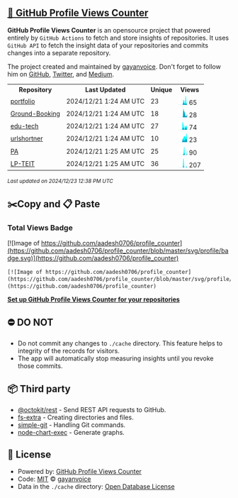 ## [🚀 GitHub Profile Views Counter](https://github.com/gayanvoice/github-profile-views-counter)
**GitHub Profile Views Counter** is an opensource project that powered entirely by  `GitHub Actions` to fetch and store insights of repositories.
It uses `GitHub API` to fetch the insight data of your repositories and commits changes into a separate repository.

The project created and maintained by [gayanvoice](https://github.com/gayanvoice). Don't forget to follow him on [GitHub](https://github.com/gayanvoice), [Twitter](https://twitter.com/gayanvoice), and [Medium](https://gayanvoice.medium.com/).

<table>
	<tr>
		<th>
			Repository
		</th>
		<th>
			Last Updated
		</th>
		<th>
			Unique
		</th>
		<th>
			Views
		</th>
	</tr>
	<tr>
		<td>
			<a href="https://github.com/aadesh0706/profile_counter/tree/master/readme/709003659/year.md">
				portfolio
			</a>
		</td>
		<td>
			2024/12/21 1:24 AM UTC
		</td>
		<td>
			23
		</td>
		<td>
			<img alt="Response time graph" src="https://github.com/aadesh0706/profile_counter/raw/master/graph/709003659/small/year.png" height="20"> 65
		</td>
	</tr>
	<tr>
		<td>
			<a href="https://github.com/aadesh0706/profile_counter/tree/master/readme/791939581/year.md">
				Ground-Booking
			</a>
		</td>
		<td>
			2024/12/21 1:24 AM UTC
		</td>
		<td>
			18
		</td>
		<td>
			<img alt="Response time graph" src="https://github.com/aadesh0706/profile_counter/raw/master/graph/791939581/small/year.png" height="20"> 28
		</td>
	</tr>
	<tr>
		<td>
			<a href="https://github.com/aadesh0706/profile_counter/tree/master/readme/609208715/year.md">
				edu-tech
			</a>
		</td>
		<td>
			2024/12/21 1:24 AM UTC
		</td>
		<td>
			27
		</td>
		<td>
			<img alt="Response time graph" src="https://github.com/aadesh0706/profile_counter/raw/master/graph/609208715/small/year.png" height="20"> 74
		</td>
	</tr>
	<tr>
		<td>
			<a href="https://github.com/aadesh0706/profile_counter/tree/master/readme/650234975/year.md">
				urlshortner
			</a>
		</td>
		<td>
			2024/12/21 1:24 AM UTC
		</td>
		<td>
			10
		</td>
		<td>
			<img alt="Response time graph" src="https://github.com/aadesh0706/profile_counter/raw/master/graph/650234975/small/year.png" height="20"> 23
		</td>
	</tr>
	<tr>
		<td>
			<a href="https://github.com/aadesh0706/profile_counter/tree/master/readme/794573303/year.md">
				PA
			</a>
		</td>
		<td>
			2024/12/21 1:25 AM UTC
		</td>
		<td>
			25
		</td>
		<td>
			<img alt="Response time graph" src="https://github.com/aadesh0706/profile_counter/raw/master/graph/794573303/small/year.png" height="20"> 90
		</td>
	</tr>
	<tr>
		<td>
			<a href="https://github.com/aadesh0706/profile_counter/tree/master/readme/823035502/year.md">
				LP-TEIT
			</a>
		</td>
		<td>
			2024/12/21 1:25 AM UTC
		</td>
		<td>
			36
		</td>
		<td>
			<img alt="Response time graph" src="https://github.com/aadesh0706/profile_counter/raw/master/graph/823035502/small/year.png" height="20"> 207
		</td>
	</tr>
</table>

<small><i>Last updated on 2024/12/23 12:38 PM UTC</i></small>

## ✂️Copy and 📋 Paste
### Total Views Badge
[![Image of https://github.com/aadesh0706/profile_counter](https://github.com/aadesh0706/profile_counter/blob/master/svg/profile/badge.svg)](https://github.com/aadesh0706/profile_counter)

```readme
[![Image of https://github.com/aadesh0706/profile_counter](https://github.com/aadesh0706/profile_counter/blob/master/svg/profile/badge.svg)](https://github.com/aadesh0706/profile_counter)
```
[**Set up GitHub Profile Views Counter for your repositories**](https://github.com/gayanvoice/github-profile-views-counter)
## ⛔ DO NOT
- Do not commit any changes to `./cache` directory. This feature helps to integrity of the records for visitors.
- The app will automatically stop measuring insights until you revoke those commits.
## 📦 Third party

- [@octokit/rest](https://www.npmjs.com/package/@octokit/rest) - Send REST API requests to GitHub.
- [fs-extra](https://www.npmjs.com/package/fs-extra) - Creating directories and files.
- [simple-git](https://www.npmjs.com/package/simple-git) - Handling Git commands.
- [node-chart-exec](https://www.npmjs.com/package/node-chart-exec) - Generate graphs.
## 📄 License
- Powered by: [GitHub Profile Views Counter](https://github.com/gayanvoice/github-profile-views-counter)
- Code: [MIT](./LICENSE) © [gayanvoice](https://github.com/gayanvoice)
- Data in the `./cache` directory: [Open Database License](https://opendatacommons.org/licenses/odbl/1-0/)